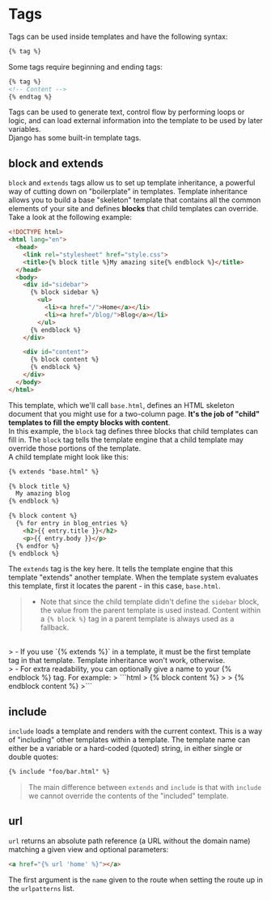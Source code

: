 # Tags

Tags can be used inside templates and have the following syntax:

```html
{% tag %}
```

Some tags require beginning and ending tags:

```html
{% tag %}
<!-- Content -->
{% endtag %}
```

Tags can be used to generate text, control flow by performing loops or logic, and can load external information into the template to be used by later variables.
<br />
Django has some built-in template tags.

## block and extends

`block` and `extends` tags allow us to set up template inheritance, a powerful way of cutting down on "boilerplate" in templates. Template inheritance allows you to build a base "skeleton" template that contains all the common elements of your site and defines **blocks** that child templates can override. Take a look at the following example:

```html
<!DOCTYPE html>
<html lang="en">
  <head>
    <link rel="stylesheet" href="style.css">
    <title>{% block title %}My amazing site{% endblock %}</title>
  </head>
  <body>
    <div id="sidebar">
      {% block sidebar %}
        <ul>
          <li><a href="/">Home</a></li>
          <li><a href="/blog/">Blog</a></li>
        </ul>
      {% endblock %}
    </div>

    <div id="content">
      {% block content %}
      {% endblock %}
    </div>
  </body>
</html>
```

This template, which we'll call `base.html`, defines an HTML skeleton document that you might use for a two-column page. **It's the job of "child" templates to fill the empty blocks with content**.
<br />
In this example, the `block` tag defines three blocks that child templates can fill in. The `block` tag tells the template engine that a child template may override those portions of the template.
<br />
A child template might look like this:

```html
{% extends "base.html" %}

{% block title %}
  My amazing blog
{% endblock %}

{% block content %}
  {% for entry in blog_entries %}
    <h2>{{ entry.title }}</h2>
    <p>{{ entry.body }}</p>
  {% endfor %}
{% endblock %}
```

The `extends` tag is the key here. It tells the template engine that this template "extends" another template. When the template system evaluates this template, first it locates the parent - in this case, `base.html`.
<br />

> - Note that since the child template didn't define the `sidebar` block, the value from the parent template is used instead. Content within a `{% block %}` tag in a parent template is always used as a fallback.
<br />
> - If you use `{% extends %}` in a template, it must be the first template tag in that template. Template inheritance won't work, otherwise.
<br />
> - For extra readability, you can optionally give a name to your {% endblock %} tag. For example:
> ```html
> {% block content %}
> <!-- Content -->
> {% endblock content %}
>```

## include

`include` loads a template and renders with the current context. This is a way of "including" other templates within a template. The template name can either be a variable or a hard-coded (quoted) string, in either single or double quotes:

```html
{% include "foo/bar.html" %}
```

> The main difference between `extends` and `include` is that with `include` we cannot override the contents of the "included" template.

## url

`url` returns an absolute path reference (a URL without the domain name) matching a given view and optional parameters:

```html
<a href="{% url 'home' %}"></a>
```

The first argument is the `name` given to the route when setting the route up in the `urlpatterns` list.